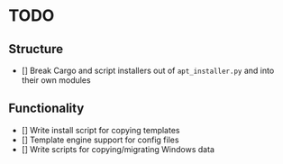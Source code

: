 # TODO

## Structure

- [] Break Cargo and script installers out of `apt_installer.py` and into their own modules

## Functionality

- [] Write install script for copying templates
- [] Template engine support for config files
- [] Write scripts for copying/migrating Windows data
